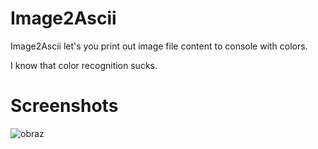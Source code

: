 # Image2Ascii

Image2Ascii let's you print out image file content to console with colors.

I know that color recognition sucks.

# Screenshots
![obraz](https://github.com/user-attachments/assets/67130f76-8edf-4c56-8fb8-58c715b64c55)
